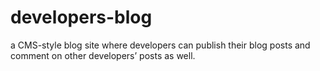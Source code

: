 # developers-blog
a CMS-style blog site where developers can publish their blog posts and comment on other developers’ posts as well.
